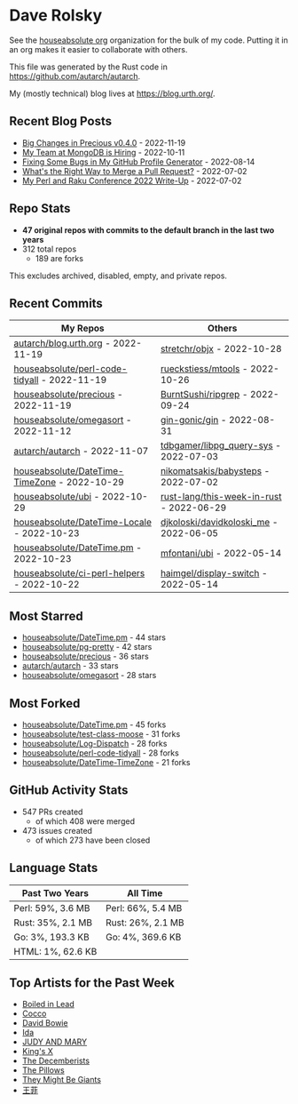 
# Dave Rolsky

See the [houseabsolute org](https://github.com/houseabsolute) organization for
the bulk of my code. Putting it in an org makes it easier to collaborate with
others.

This file was generated by the Rust code in
https://github.com/autarch/autarch.

My (mostly technical) blog lives at https://blog.urth.org/.

## Recent Blog Posts

- [Big Changes in Precious v0.4.0](https://blog.urth.org/2022/11/19/big-changes-in-precious-v0-4-0/) - 2022-11-19
- [My Team at MongoDB is Hiring](https://blog.urth.org/2022/10/11/my-team-at-mongodb-is-hiring/) - 2022-10-11
- [Fixing Some Bugs in My GitHub Profile Generator](https://blog.urth.org/2022/08/14/fixing-some-bugs-in-my-github-profile-generator/) - 2022-08-14
- [What&#39;s the Right Way to Merge a Pull Request?](https://blog.urth.org/2022/07/02/what-s-the-right-way-to-merge-a-pull-request/) - 2022-07-02
- [My Perl and Raku Conference 2022 Write-Up](https://blog.urth.org/2022/07/02/my-perl-and-raku-conference-2022-write-up/) - 2022-07-02


## Repo Stats
- **47 original repos with commits to the default branch in the last two years**
- 312 total repos
  - 189 are forks

This excludes archived, disabled, empty, and private repos.

## Recent Commits
| My Repos | Others |
|----------|--------|
| [autarch/blog.urth.org](https://github.com/autarch/blog.urth.org) - 2022-11-19              | [stretchr/objx](https://github.com/stretchr/objx) - 2022-10-28                |
| [houseabsolute/perl-code-tidyall](https://github.com/houseabsolute/perl-code-tidyall) - 2022-11-19              | [rueckstiess/mtools](https://github.com/rueckstiess/mtools) - 2022-10-26                |
| [houseabsolute/precious](https://github.com/houseabsolute/precious) - 2022-11-19              | [BurntSushi/ripgrep](https://github.com/BurntSushi/ripgrep) - 2022-09-24                |
| [houseabsolute/omegasort](https://github.com/houseabsolute/omegasort) - 2022-11-12              | [gin-gonic/gin](https://github.com/gin-gonic/gin) - 2022-08-31                |
| [autarch/autarch](https://github.com/autarch/autarch) - 2022-11-07              | [tdbgamer/libpg_query-sys](https://github.com/tdbgamer/libpg_query-sys) - 2022-07-03                |
| [houseabsolute/DateTime-TimeZone](https://github.com/houseabsolute/DateTime-TimeZone) - 2022-10-29              | [nikomatsakis/babysteps](https://github.com/nikomatsakis/babysteps) - 2022-07-02                |
| [houseabsolute/ubi](https://github.com/houseabsolute/ubi) - 2022-10-29              | [rust-lang/this-week-in-rust](https://github.com/rust-lang/this-week-in-rust) - 2022-06-29                |
| [houseabsolute/DateTime-Locale](https://github.com/houseabsolute/DateTime-Locale) - 2022-10-23              | [djkoloski/davidkoloski_me](https://github.com/djkoloski/davidkoloski_me) - 2022-06-05                |
| [houseabsolute/DateTime.pm](https://github.com/houseabsolute/DateTime.pm) - 2022-10-23              | [mfontani/ubi](https://github.com/mfontani/ubi) - 2022-05-14                |
| [houseabsolute/ci-perl-helpers](https://github.com/houseabsolute/ci-perl-helpers) - 2022-10-22              | [haimgel/display-switch](https://github.com/haimgel/display-switch) - 2022-05-14                |


## Most Starred
- [houseabsolute/DateTime.pm](https://github.com/houseabsolute/DateTime.pm) - 44 stars
- [houseabsolute/pg-pretty](https://github.com/houseabsolute/pg-pretty) - 42 stars
- [houseabsolute/precious](https://github.com/houseabsolute/precious) - 36 stars
- [autarch/autarch](https://github.com/autarch/autarch) - 33 stars
- [houseabsolute/omegasort](https://github.com/houseabsolute/omegasort) - 28 stars


## Most Forked
- [houseabsolute/DateTime.pm](https://github.com/houseabsolute/DateTime.pm) - 45 forks
- [houseabsolute/test-class-moose](https://github.com/houseabsolute/test-class-moose) - 31 forks
- [houseabsolute/Log-Dispatch](https://github.com/houseabsolute/Log-Dispatch) - 28 forks
- [houseabsolute/perl-code-tidyall](https://github.com/houseabsolute/perl-code-tidyall) - 28 forks
- [houseabsolute/DateTime-TimeZone](https://github.com/houseabsolute/DateTime-TimeZone) - 21 forks


## GitHub Activity Stats
- 547 PRs created
  - of which 408 were merged
- 473 issues created
  - of which 273 have been closed

## Language Stats
| Past Two Years        | All Time                |
|-----------------------|-------------------------|
| Perl: 59%, 3.6 MB              | Perl: 66%, 5.4 MB                |
| Rust: 35%, 2.1 MB              | Rust: 26%, 2.1 MB                |
| Go: 3%, 193.3 KB              | Go: 4%, 369.6 KB                |
| HTML: 1%, 62.6 KB              |                 |


## Top Artists for the Past Week
* [Boiled in Lead](https://musicbrainz.org/artist/a22d7273-a0ec-4d1d-946b-6deede29886d)
* [Cocco](https://musicbrainz.org/artist/7f28f385-a591-4f66-80ea-a81a0f2abb54)
* [David Bowie](https://musicbrainz.org/artist/5441c29d-3602-4898-b1a1-b77fa23b8e50)
* [Ida](https://musicbrainz.org/artist/9ae28aba-ada6-426c-9567-15abc2aa01c9)
* [JUDY AND MARY](https://musicbrainz.org/artist/63b6dd9a-916d-4076-b898-43763aac6bce)
* [King&#39;s X](https://musicbrainz.org/artist/c8f5272e-8a94-4807-9099-70181e92fc46)
* [The Decemberists](https://musicbrainz.org/artist/97b1142f-c71e-4971-8736-4a8ceaf6b4c3)
* [The Pillows](https://musicbrainz.org/search?query=The%20Pillows&amp;type=artist&amp;method=indexed)
* [They Might Be Giants](https://musicbrainz.org/artist/183d6ef6-e161-47ff-9085-063c8b897e97)
* [王菲](https://musicbrainz.org/artist/692e367d-2846-442d-b13d-1177c3681c65)

